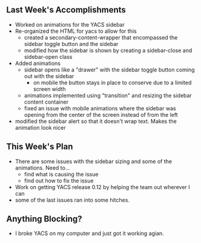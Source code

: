 ## Last Week's Accomplishments

- Worked on animations for the YACS sidebar
- Re-organized the HTML for yacs to allow for this
  - created a secondary-content-wrapper that encompassed the sidebar toggle button and the sidebar
  - modified how the sidebar is shown by creating a sidebar-close and sidebar-open class
- Added animations
  - sidebar opens like a "drawer" with the sidebar toggle button coming out with the sidebar
    - on mobile the button stays in place to conserve due to a limited screen width
  - animations implemented using "transition" and resizing the sidebar content container
  - fixed an issue with mobile animations where the sidebar was opening from the center of the screen instead of from the left
- modified the sidebar alert so that it doesn't wrap text. Makes the animation look nicer

## This Week's Plan

- There are some issues with the sidebar sizing and some of the animations. Need to...
  - find what is causing the issue
  - find out how to fix the issue
 - Work on getting YACS release 0.12 by helping the team out wherever I can
  - some of the last issues ran into some hitches.

## Anything Blocking?

- I broke YACS on my computer and just got it working agian.
